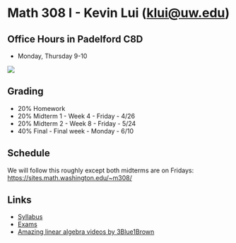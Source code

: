 # Math 308 I - Kevin Lui (<klui@uw.edu>)

## Office Hours in Padelford C8D

* Monday, Thursday 9-10

![](https://imgs.xkcd.com/comics/matrix_transform.png)

## Grading

* 20% Homework
* 20% Midterm 1 - Week 4 - Friday - 4/26
* 20% Midterm 2 - Week 8 - Friday - 5/24
* 40% Final - Final week - Monday - 6/10

## Schedule

We will follow this roughly except both midterms are on Fridays:
<https://sites.math.washington.edu/~m308/>

## Links

* [Syllabus](./syllabus.pdf)
* [Exams](../m308exams)
* [Amazing linear algebra videos by 3Blue1Brown](https://www.youtube.com/playlist?list=PLZHQObOWTQDPD3MizzM2xVFitgF8hE_ab)
